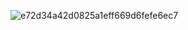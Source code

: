 ![e72d34a42d0825a1eff669d6fefe6ec7](https://github.com/user-attachments/assets/0ee3bac0-fd90-48d7-a63d-f9a8ed1fe217)



<!--
**toesvxz/toesvxz** is a ✨ _special_ ✨ repository because its `README.md` (this file) appears on your GitHub profile.

Here are some ideas to get you started:

- 🔭 I’m currently working on ...
- 🌱 I’m currently learning ...
- 👯 I’m looking to collaborate on ...
- 🤔 I’m looking for help with ...
- 💬 Ask me about ...
- 📫 How to reach me: ...
- 😄 Pronouns: ...
- ⚡ Fun fact: ...
-->
